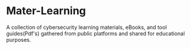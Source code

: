 # Mater-Learning

A collection of cybersecurity learning materials, eBooks, and tool guides(Pdf's) gathered from public platforms and shared for educational purposes.


